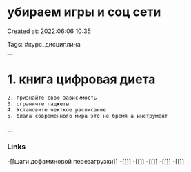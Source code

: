 # убираем игры и соц сети

Created at: 2022:06:06 10:35

Tags: #курс_дисциплина  
__ 

# 1. книга цифровая диета	
	2. признайте свою зависимость 
	3. ограничте гаджеты
	4. Установите чекткое расписание 
	5. блага современного мира это не бремя а инструмент


__

### Links
-[[шаги дофаминовой перезагрузки]]
-[[]]
-[[]]
-[[]]
-[[]]
-[[]]